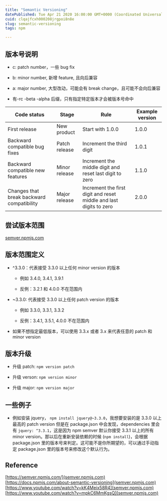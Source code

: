 ```yaml
---
title: "Semantic Versioning"
datePublished: Tue Apr 21 2020 16:00:00 GMT+0000 (Coordinated Universal Time)
cuid: clqajfcxh000208jrgpoi8n8e
slug: semantic-versioning
tags: npm

---
```


## 版本号说明

* c: patch number，一些 bug fix
    
* b: minor number, 新增 feature, 且向后兼容
    
* a: major number, 大型改动，可能会有 break change，且可能不会向后兼容
    
* 有-rc -beta -alpha 后缀，只有指定特定版本才会被版本号命中
    

| Code status | Stage | Rule | Example version |
| --- | --- | --- | --- |
| First release | New product | Start with 1.0.0 | 1.0.0 |
| Backward compatible bug fixes | Patch release | Increment the third digit | 1.0.1 |
| Backward compatible new features | Minor release | Increment the middle digit and reset last digit to zero | 1.1.0 |
| Changes that break backward compatibility | Major release | Increment the first digit and reset middle and last digits to zero | 2.0.0 |

## 尝试版本范围

[semver.npmjs.com](semver.npmjs.com)

## 版本范围定义

* ^3.3.0：代表接受 3.3.0 以上任何 minor version 的版本
    
    * 例如 3.4.0, 3.4.1, 3.9.1
        
    * 反例：3.2.1 和 4.0.0 不在范围内
        
* ~3.3.0: 代表接受 3.3.0 以上任何 patch version 的版本
    
    * 例如 3.3.0, 3.3.1, 3.3.2
        
    * 反例：3.4.1, 3.5.1, 4.0.0 不在范围内
        
* 如果不想指定最低版本，可以使用 3.3.x 或者 3.x 来代表任意的 patch 和 minor version
    

## 版本升级

* 升级 patch: `npm version patch`
    
* 升级 verson: `npm version minor`
    
* 升级 major: `npm version major`
    

## 一些例子

* 例如安装 jquery， `npm install jquery@~3.3.0`，我想要安装的是 3.3.0 以上最高的 patch version 但是在 package.json 中会发现，dependencies 里会有 `jquery: ^3.3.1`，这是因为 npm semver 默认你接受 3.3.1 以上的所有 minor version。那以后在重新安装依赖的时候 (`npm install`)，会根据 package.json 里的版本号来判定。这可能不是你所期望的，可以通过手动指定 package.json 里的版本号来修改这个默认行为。
    

## Reference

[https://semver.npmjs.com/](semver.npmjs.com) [https://docs.npmjs.com/about-semantic-versioning](semver.npmjs.com) [https://www.youtube.com/watch?v=kK4Meix58R4](semver.npmjs.com) [https://www.youtube.com/watch?v=mpkC6MmKgsQ](semver.npmjs.com)
